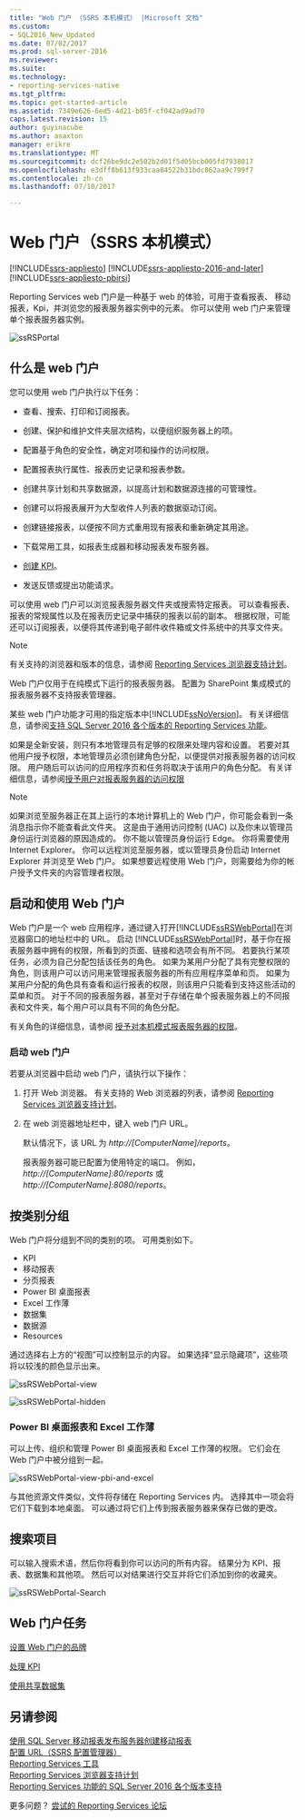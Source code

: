 ```yaml
---
title: "Web 门户 （SSRS 本机模式） |Microsoft 文档"
ms.custom:
- SQL2016_New_Updated
ms.date: 07/02/2017
ms.prod: sql-server-2016
ms.reviewer: 
ms.suite: 
ms.technology:
- reporting-services-native
ms.tgt_pltfrm: 
ms.topic: get-started-article
ms.assetid: 7349e626-6ed5-4d21-b05f-cf042ad9ad70
caps.latest.revision: 15
author: guyinacube
ms.author: asaxton
manager: erikre
ms.translationtype: MT
ms.sourcegitcommit: dcf26be9dc2e502b2d01f5d05bcb005fd7938017
ms.openlocfilehash: e3dff8b613f933caa84522b31bdc862aa9c799f7
ms.contentlocale: zh-cn
ms.lasthandoff: 07/10/2017

---
```

<a id="web-portal-ssrs-native-mode" class="xliff"></a>

# Web 门户（SSRS 本机模式）

[!INCLUDE[ssrs-appliesto](../includes/ssrs-appliesto.md)] [!INCLUDE[ssrs-appliesto-2016-and-later](../includes/ssrs-appliesto-2016-and-later.md)] [!INCLUDE[ssrs-appliesto-pbirsi](../includes/ssrs-appliesto-pbirs.md)]

Reporting Services web 门户是一种基于 web 的体验，可用于查看报表、 移动报表，Kpi，并浏览您的报表服务器实例中的元素。 你可以使用 web 门户来管理单个报表服务器实例。

![ssRSPortal](../reporting-services/media/ssrsportal.png)

<a id="what-is-the-web-portal" class="xliff"></a>

## 什么是 web 门户

您可以使用 web 门户执行以下任务：

- 查看、搜索、打印和订阅报表。

- 创建、保护和维护文件夹层次结构，以便组织服务器上的项。

- 配置基于角色的安全性，确定对项和操作的访问权限。

- 配置报表执行属性、报表历史记录和报表参数。

- 创建共享计划和共享数据源，以提高计划和数据源连接的可管理性。

- 创建可以将报表展开为大型收件人列表的数据驱动订阅。

- 创建链接报表，以便按不同方式重用现有报表和重新确定其用途。

- 下载常用工具，如报表生成器和移动报表发布服务器。

- [创建 KPI](../reporting-services/working-with-kpis-in-reporting-services.md)。

- 发送反馈或提出功能请求。

可以使用 web 门户可以浏览报表服务器文件夹或搜索特定报表。 可以查看报表、报表的常规属性以及在报表历史记录中捕获的报表以前的副本。 根据权限，可能还可以订阅报表，以便将其传递到电子邮件收件箱或文件系统中的共享文件夹。

> [!NOTE]
> 有关支持的浏览器和版本的信息，请参阅 [Reporting Services 浏览器支持计划](../reporting-services/browser-support-for-reporting-services-and-power-view.md)。

Web 门户仅用于在纯模式下运行的报表服务器。 配置为 SharePoint 集成模式的报表服务器不支持报表管理器。

某些 web 门户功能才可用的指定版本中[!INCLUDE[ssNoVersion](../includes/ssnoversion.md)]。 有关详细信息，请参阅[支持 SQL Server 2016 各个版本的 Reporting Services 功能](../reporting-services/reporting-services-features-supported-by-the-editions-of-sql-server-2016.md)。

如果是全新安装，则只有本地管理员有足够的权限来处理内容和设置。 若要对其他用户授予权限，本地管理员必须创建角色分配，以便提供对报表服务器的访问权限。 用户随后可以访问的应用程序页和任务将取决于该用户的角色分配。 有关详细信息，请参阅[授予用户对报表服务器的访问权限](security/grant-user-access-to-a-report-server-report-manager.md)

> [!NOTE]
> 如果浏览至服务器正在其上运行的本地计算机上的 Web 门户，你可能会看到一条消息指示你不能查看此文件夹。 这是由于通用访问控制 (UAC) 以及你未以管理员身份运行浏览器的原因造成的。 你不能以管理员身份运行 Edge。 你将需要使用 Internet Explorer。 你可以远程浏览至服务器，或以管理员身份启动 Internet Explorer 并浏览至 Web 门户。 如果想要远程使用 Web 门户，则需要给为你的帐户授予文件夹的内容管理者权限。  

<a id="start-and-use-the-web-portal" class="xliff"></a>

## 启动和使用 Web 门户

Web 门户是一个 web 应用程序，通过键入打开[!INCLUDE[ssRSWebPortal](../includes/ssrswebportal.md)]在浏览器窗口的地址栏中的 URL。 启动 [!INCLUDE[ssRSWebPortal](../includes/ssrswebportal.md)]时，基于你在报表服务器中拥有的权限，所看到的页面、链接和选项会有所不同。 若要执行某项任务，必须为自己分配包括该任务的角色。  如果为某用户分配了具有完整权限的角色，则该用户可以访问用来管理报表服务器的所有应用程序菜单和页。 如果为某用户分配的角色具有查看和运行报表的权限，则该用户只能看到支持这些活动的菜单和页。 对于不同的报表服务器，甚至对于存储在单个报表服务器上的不同报表和文件夹，每个用户可以具有不同的角色分配。

有关角色的详细信息，请参阅 [授予对本机模式报表服务器的权限](../reporting-services/security/granting-permissions-on-a-native-mode-report-server.md)。

<a id="start-the-web-portal" class="xliff"></a>

### 启动 web 门户

若要从浏览器中启动 web 门户，请执行以下操作：

1. 打开 Web 浏览器。 有关支持的 Web 浏览器的列表，请参阅 [Reporting Services 浏览器支持计划](../reporting-services/browser-support-for-reporting-services-and-power-view.md)。

2. 在 web 浏览器地址栏中，键入 web 门户 URL。

    默认情况下，该 URL 为 *http://[ComputerName]/reports*。

    报表服务器可能已配置为使用特定的端口。 例如， *http://[ComputerName]:80/reports* 或 *http://[ComputerName]:8080/reports*。

<a id="grouping-by-categories" class="xliff"></a>

## 按类别分组

Web 门户将分组到不同的类别的项。 可用类别如下。

- KPI
- 移动报表
- 分页报表
- Power BI 桌面报表
- Excel 工作薄
- 数据集
- 数据源
- Resources

通过选择右上方的“视图”可以控制显示的内容。 如果选择“显示隐藏项”，这些项将以较浅的颜色显示出来。

![ssRSWebPortal-view](../reporting-services/media/ssrswebportal-view.png)

![ssRSWebPortal-hidden](../reporting-services/media/ssrswebportal-hidden.png)

<a id="power-bi-desktop-reports-and-excel-workbooks" class="xliff"></a>

### Power BI 桌面报表和 Excel 工作薄

可以上传、组织和管理 Power BI 桌面报表和 Excel 工作薄的权限。 它们会在 Web 门户中被分组到一起。

![ssRSWebPortal-view-pbi-and-excel](../reporting-services/media/ssrswebportal-view-pbi-and-excel.png)

与其他资源文件类似，文件将存储在 Reporting Services 内。 选择其中一项会将它们下载到本地桌面。 可以通过将它们上传到报表服务器来保存已做的更改。

<a id="search-for-items" class="xliff"></a>

## 搜索项目

可以输入搜索术语，然后你将看到你可以访问的所有内容。 结果分为 KPI、报表、数据集和其他项。 然后可以对结果进行交互并将它们添加到你的收藏夹。

![ssRSWebPortal-Search](../reporting-services/media/ssrswebportal-search.png)

<a id="web-portal-tasks" class="xliff"></a>

## Web 门户任务

[设置 Web 门户的品牌](../reporting-services/branding-the-web-portal.md)

[处理 KPI](../reporting-services/working-with-kpis-in-reporting-services.md)

[使用共享数据集](../reporting-services/work-with-shared-datasets-web-portal.md)

<a id="see-also" class="xliff"></a>

## 另请参阅

[使用 SQL Server 移动报表发布服务器创建移动报表](../reporting-services/mobile-reports/create-mobile-reports-with-sql-server-mobile-report-publisher.md)  
[配置 URL（SSRS 配置管理器）](../reporting-services/install-windows/configure-a-url-ssrs-configuration-manager.md)  
[Reporting Services 工具](../reporting-services/tools/reporting-services-tools.md)  
[Reporting Services 浏览器支持计划](../reporting-services/browser-support-for-reporting-services-and-power-view.md)  
[Reporting Services 功能的 SQL Server 2016 各个版本支持](../reporting-services/reporting-services-features-supported-by-the-editions-of-sql-server-2016.md)  

更多问题？ [尝试的 Reporting Services 论坛](http://go.microsoft.com/fwlink/?LinkId=620231)
